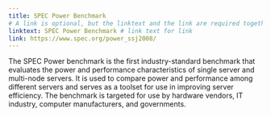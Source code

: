 ```yaml
---
title: SPEC Power Benchmark
# A link is optional, but the linktext and the link are required together
linktext: SPEC Power Benchmark # link text for link
link: https://www.spec.org/power_ssj2008/
---
```


The SPEC Power benchmark is the first industry-standard benchmark that evaluates the power and performance characteristics of single server and multi-node servers. It is used to compare power and performance among different servers and serves as a toolset for use in improving server efficiency. The benchmark is targeted for use by hardware vendors, IT industry, computer manufacturers, and governments.